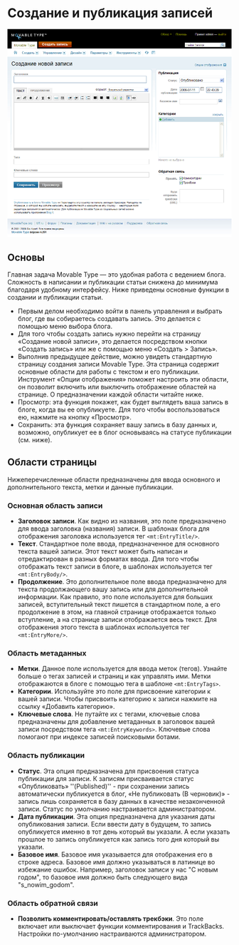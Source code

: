 # Создание и публикация записей

<img src="/assets/create-entry.png" width="600" alt="Редактор записей"/>

## Основы

Главная задача Movable Type — это удобная работа с ведением блога. Сложность в написании и публикации статьи снижена до минимума благодаря удобному интерфейсу. Ниже приведены основные функции в создании и публикации статьи.

* Первым делом необходимо войти в панель управления и выбрать блог, где вы собираетесь создавать запись. Это делается с помощью меню выбора блога.
* Для того чтобы создать запись нужно перейти на страницу «Создание новой записи», это делается посредством кнопки «Создать запись» или же с помощью меню «Создать > Запись».
* Выполнив предыдущее действие, можно увидеть стандартную страницу создания записи Movable Type. Эта страница содержит основные области для работы с текстом и его публикации. Инструмент «Опции отображения» поможет настроить эти области, он позволит включить или выключить отображение областей на странице. О предназначении каждой области читайте ниже.
* Просмотр: эта функция покажет, как будет выглядеть ваша запись в блоге, когда вы ее опубликуете. Для того чтобы воспользоваться ею, нажмите на кнопку «Просмотр».
* Сохранить: эта функция сохраняет вашу запись в базу данных и, возможно, опубликует ее в блог основываясь на статусе публикации (см. ниже). 

## Области страницы

Нижеперечисленные области предназначены для ввода основного и дополнительного текста, метки и данные публикации.

### Основная область записи

* **Заголовок записи**. Как видно из названия, это поле предназначено для ввода заголовка (названия) записи. В шаблонах блога для отображения заголовка используется тег `<mt:EntryTitle/>`.
* **Текст**.  Стандартное поле ввода, предназначенное для основного текста вашей записи. Этот текст может быть написан и отредактирован в разных форматах ввода. Для того чтобы отображать текст записи в блоге, в шаблонах используется тег `<mt:EntryBody/>`.
* **Продолжение**. Это дополнительное поле ввода предназначено для текста продолжающего вашу запись или для дополнительной информации. Как правило, это поле используется для больших записей, вступительный текст пишется в стандартном поле, а его продолжение в этом, на главной странице отображается только вступление, а на странице записи отображается весь текст. Для отображения этого текста в шаблонах используется тег `<mt:EntryMore/>`.

### Область метаданных

* **Метки**. Данное поле используется для ввода меток (тегов).  Узнайте больше о тегах записей и страниц и как управлять ими. Метки отображаются в блоге с помощью тега в шаблоне `<mt:EntryTags>`.
* **Категории**. Используйте это поле для присвоение категории к вашей записи. Чтобы присвоить категорию к записи нажмите на ссылку «Добавить категорию».
* **Ключевые слова**. Не путайте их с тегами, ключевые слова предназначены для добавление метаданных в заголовок вашей записи посредством тега `<mt:EntryKeywords>`. Ключевые слова помогают при индексе записей поисковыми ботами. 

### Область публикации

* **Статус**. Эта опция предназначена для присвоения статуса публикации для записи. К записям присваивается статус «Опубликовать» ''(Published)'' - при сохранении запись автоматически публикуется в блог, «Не публиковать (В черновик)» - запись лишь сохраняется в базу данных в качестве незаконченной записи. Статус по умолчанию настраивается администратором.
* **Дата публикации**. Эта опция предназначена для указания даты опубликования записи. Если ввести дату в будущем, то запись опубликуется именно в тот день который вы указали. А если указать прошлое то запись опубликуется как запись того дня который вы указали.
* **Базовое имя**. Базовое имя указывается для отображения его в строке адреса. Базовое имя должно указываться в латинице во избежание ошибок. Например, заголовок записи у нас "С новым годом", то базовое имя должно быть следующего вида "s_nowim_godom". 

### Область обратной связи

* **Позволить комментировать/оставлять трекбэки**. Это поле включает или выключает функции комментирования и TrackBacks. Настройки по-умолчанию настраиваются администратором.

